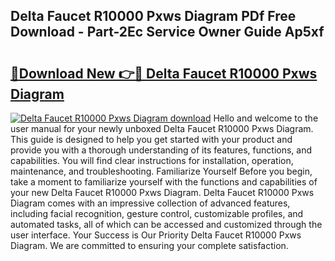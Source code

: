 ## Delta Faucet R10000 Pxws Diagram PDf Free Download - Part-2Ec Service Owner Guide Ap5xf

# <h2><a href="http://dfhfhx.blite.top/?on=Delta+Faucet+R10000+Pxws+Diagram">🔗Download New 👉🔴 Delta Faucet R10000 Pxws Diagram</a></h2>

[![Delta Faucet R10000 Pxws Diagram download](https://i.imgur.com/lujVjoI.png)](http://dfhfhx.blite.top/?on=Delta+Faucet+R10000+Pxws+Diagram)
Hello and welcome to the user manual for your newly unboxed Delta Faucet R10000 Pxws Diagram. This guide is designed to help you get started with your product and provide you with a thorough understanding of its features, functions, and capabilities. You will find clear instructions for installation, operation, maintenance, and troubleshooting. Familiarize Yourself Before you begin, take a moment to familiarize yourself with the functions and capabilities of your new Delta Faucet R10000 Pxws Diagram. Delta Faucet R10000 Pxws Diagram comes with an impressive collection of advanced features, including facial recognition, gesture control, customizable profiles, and automated tasks, all of which can be accessed and customized through the user interface. Your Success is Our Priority Delta Faucet R10000 Pxws Diagram. We are committed to ensuring your complete satisfaction.
